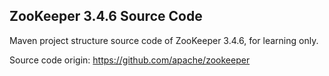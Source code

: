 ## ZooKeeper 3.4.6 Source Code
Maven project structure source code of ZooKeeper 3.4.6, for learning only.

Source code origin: https://github.com/apache/zookeeper